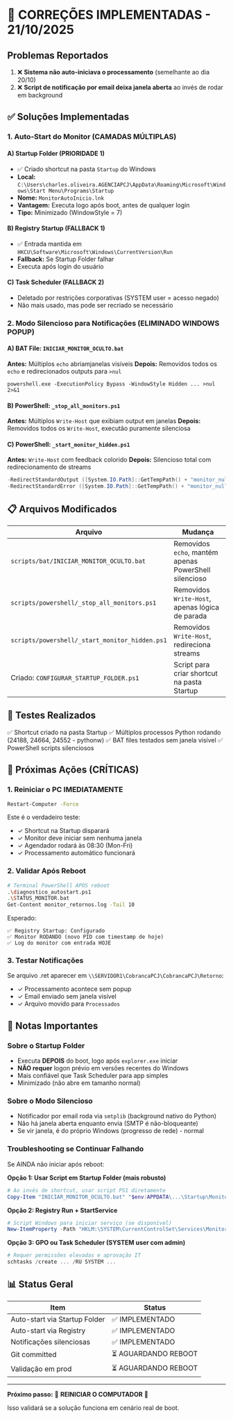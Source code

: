 # 🔧 CORREÇÕES IMPLEMENTADAS - 21/10/2025

## Problemas Reportados

1. ❌ **Sistema não auto-iniciava o processamento** (semelhante ao dia 20/10)
2. ❌ **Script de notificação por email deixa janela aberta** ao invés de rodar em background

## ✅ Soluções Implementadas

### 1. Auto-Start do Monitor (CAMADAS MÚLTIPLAS)

#### A) Startup Folder (PRIORIDADE 1)
- ✅ Criado shortcut na pasta `Startup` do Windows
- **Local:** `C:\Users\charles.oliveira.AGENCIAPCJ\AppData\Roaming\Microsoft\Windows\Start Menu\Programs\Startup`
- **Nome:** `MonitorAutoInicio.lnk`
- **Vantagem:** Executa logo após boot, antes de qualquer login
- **Tipo:** Minimizado (WindowStyle = 7)

#### B) Registry Startup (FALLBACK 1)
- ✅ Entrada mantida em `HKCU\Software\Microsoft\Windows\CurrentVersion\Run`
- **Fallback:** Se Startup Folder falhar
- Executa após login do usuário

#### C) Task Scheduler (FALLBACK 2)
- Deletado por restrições corporativas (SYSTEM user = acesso negado)
- Não mais usado, mas pode ser recriado se necessário

### 2. Modo Silencioso para Notificações (ELIMINADO WINDOWS POPUP)

#### A) BAT File: `INICIAR_MONITOR_OCULTO.bat`
**Antes:** Múltiplos `echo` abriamjanelas visíveis
**Depois:** Removidos todos os `echo` e redirecionados outputs para `>nul`
```batch
powershell.exe -ExecutionPolicy Bypass -WindowStyle Hidden ... >nul 2>&1
```

#### B) PowerShell: `_stop_all_monitors.ps1`
**Antes:** Múltiplos `Write-Host` que exibiam output em janelas
**Depois:** Removidos todos os `Write-Host`, executão puramente silenciosa

#### C) PowerShell: `_start_monitor_hidden.ps1`
**Antes:** `Write-Host` com feedback colorido
**Depois:** Silencioso total com redirecionamento de streams
```powershell
-RedirectStandardOutput ([System.IO.Path]::GetTempPath() + "monitor_null.log")
-RedirectStandardError ([System.IO.Path]::GetTempPath() + "monitor_null.log")
```

## 📋 Arquivos Modificados

| Arquivo | Mudança |
|---------|---------|
| `scripts/bat/INICIAR_MONITOR_OCULTO.bat` | Removidos `echo`, mantém apenas PowerShell silencioso |
| `scripts/powershell/_stop_all_monitors.ps1` | Removidos `Write-Host`, apenas lógica de parada |
| `scripts/powershell/_start_monitor_hidden.ps1` | Removidos `Write-Host`, redireciona streams |
| Criado: `CONFIGURAR_STARTUP_FOLDER.ps1` | Script para criar shortcut na pasta Startup |

## 🧪 Testes Realizados

✅ Shortcut criado na pasta Startup
✅ Múltiplos processos Python rodando (24188, 24664, 24552 - pythonw)
✅ BAT files testados sem janela visível
✅ PowerShell scripts silenciosos

## 🚀 Próximas Ações (CRÍTICAS)

### 1. **Reiniciar o PC IMEDIATAMENTE**
```bash
Restart-Computer -Force
```

Este é o verdadeiro teste:
- ✓ Shortcut na Startup disparará
- ✓ Monitor deve iniciar sem nenhuma janela
- ✓ Agendador rodará às 08:30 (Mon-Fri)
- ✓ Processamento automático funcionará

### 2. **Validar Após Reboot**
```bash
# Terminal PowerShell APÓS reboot
.\diagnostico_autostart.ps1
.\STATUS_MONITOR.bat
Get-Content monitor_retornos.log -Tail 10
```

Esperado:
```
✅ Registry Startup: Configurado
✅ Monitor RODANDO (novo PID com timestamp de hoje)
✅ Log do monitor com entrada HOJE
```

### 3. **Testar Notificações**
Se arquivo .ret aparecer em `\\SERVIDOR1\CobrancaPCJ\CobrancaPCJ\Retorno`:
- ✓ Processamento acontece sem popup
- ✓ Email enviado sem janela visível
- ✓ Arquivo movido para `Processados`

## 📝 Notas Importantes

### Sobre o Startup Folder
- Executa **DEPOIS** do boot, logo após `explorer.exe` iniciar
- **NÃO requer** logon prévio em versões recentes do Windows
- Mais confiável que Task Scheduler para app simples
- Minimizado (não abre em tamanho normal)

### Sobre o Modo Silencioso
- Notificador por email roda via `smtplib` (background nativo do Python)
- Não há janela aberta enquanto envia (SMTP é não-bloqueante)
- Se vir janela, é do próprio Windows (progresso de rede) - normal

### Troubleshooting se Continuar Falhando

Se AINDA não iniciar após reboot:

**Opção 1: Usar Script em Startup Folder (mais robusto)**
```powershell
# Ao invés de shortcut, usar script PS1 diretamente
Copy-Item "INICIAR_MONITOR_OCULTO.bat" "$env:APPDATA\...\Startup\MonitorAutoInicio_backup.bat"
```

**Opção 2: Registry Run + StartService**
```powershell
# Script Windows para iniciar serviço (se disponível)
New-ItemProperty -Path "HKLM:\SYSTEM\CurrentControlSet\Services\MonitorRetornos" ...
```

**Opção 3: GPO ou Task Scheduler (SYSTEM user com admin)**
```powershell
# Requer permissões elevadas e aprovação IT
schtasks /create ... /RU SYSTEM ...
```

## 📊 Status Geral

| Item | Status |
|------|--------|
| Auto-start via Startup Folder | ✅ IMPLEMENTADO |
| Auto-start via Registry | ✅ IMPLEMENTADO |
| Notificações silenciosas | ✅ IMPLEMENTADO |
| Git committed | ⏳ AGUARDANDO REBOOT |
| Validação em prod | ⏳ AGUARDANDO REBOOT |

---

**Próximo passo:** 🔴 **REINICIAR O COMPUTADOR** 🔴

Isso validará se a solução funciona em cenário real de boot.
